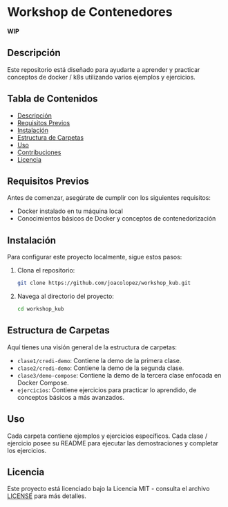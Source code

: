 # Workshop de Contenedores

**WIP**

## Descripción
Este repositorio está diseñado para ayudarte a aprender y practicar conceptos de docker / k8s utilizando varios ejemplos y ejercicios.

## Tabla de Contenidos
- [Descripción](#descripción)
- [Requisitos Previos](#requisitos-previos)
- [Instalación](#instalación)
- [Estructura de Carpetas](#estructura-de-carpetas)
- [Uso](#uso)
- [Contribuciones](#contribuciones)
- [Licencia](#licencia)

## Requisitos Previos
Antes de comenzar, asegúrate de cumplir con los siguientes requisitos:
- Docker instalado en tu máquina local
- Conocimientos básicos de Docker y conceptos de contenedorización

## Instalación
Para configurar este proyecto localmente, sigue estos pasos:
1. Clona el repositorio:
    ```sh
    git clone https://github.com/joacolopez/workshop_kub.git
    ```
2. Navega al directorio del proyecto:
    ```sh
    cd workshop_kub
    ```

## Estructura de Carpetas
Aquí tienes una visión general de la estructura de carpetas:

- `clase1/credi-demo`: Contiene la demo de la primera clase.
- `clase2/credi-demo`: Contiene la demo de la segunda clase.
- `clase3/demo-compose`: Contiene la demo de la tercera clase enfocada en Docker Compose.
- `ejercicios`: Contiene ejercicios para practicar lo aprendido, de conceptos básicos a más avanzados.

## Uso
Cada carpeta contiene ejemplos y ejercicios específicos. Cada clase / ejercicio posee su README para ejecutar las demostraciones y completar los ejercicios.

## Licencia
Este proyecto está licenciado bajo la Licencia MIT - consulta el archivo [LICENSE](LICENSE) para más detalles.
